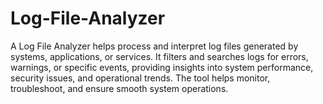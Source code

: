 # Log-File-Analyzer
A Log File Analyzer helps process and interpret log files generated by systems, applications, or services. It filters and searches logs for errors, warnings, or specific events, providing insights into system performance, security issues, and operational trends. The tool helps monitor, troubleshoot, and ensure smooth system operations.
